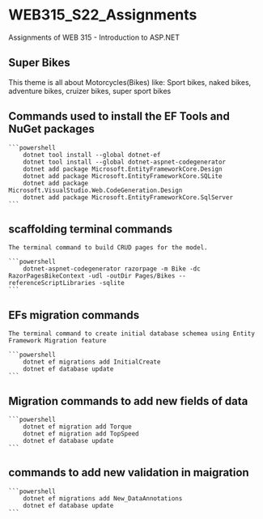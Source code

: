 # WEB315_S22_Assignments
Assignments of WEB 315 - Introduction to ASP.NET

## Super Bikes
This theme is all about Motorcycles(Bikes) like: Sport bikes, naked bikes, adventure bikes, cruizer bikes, super sport bikes

## Commands used to install the EF Tools and NuGet packages

    ```powershell
        dotnet tool install --global dotnet-ef
        dotnet tool install --global dotnet-aspnet-codegenerator
        dotnet add package Microsoft.EntityFrameworkCore.Design
        dotnet add package Microsoft.EntityFrameworkCore.SQLite
        dotnet add package Microsoft.VisualStudio.Web.CodeGeneration.Design
        dotnet add package Microsoft.EntityFrameworkCore.SqlServer
    ```

## scaffolding terminal commands
    The terminal command to build CRUD pages for the model. 

    ```powershell
        dotnet-aspnet-codegenerator razorpage -m Bike -dc RazorPagesBikeContext -udl -outDir Pages/Bikes --referenceScriptLibraries -sqlite
    ```

## EFs migration commands
    The terminal command to create initial database schemea using Entity Framework Migration feature

    ```powershell
        dotnet ef migrations add InitialCreate
        dotnet ef database update
    ```

## Migration commands to add new fields of data

    ```powershell
        dotnet ef migration add Torque
        dotnet ef migration add TopSpeed
        dotnet ef database update
    ```

## commands to add new validation in maigration

    ```powershell
        dotnet ef migrations add New_DataAnnotations
        dotnet ef database update
    ```